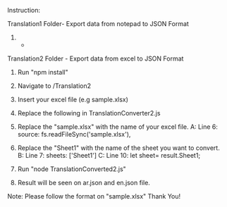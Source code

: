 Instruction:

Translation1 Folder- Export data from notepad to JSON Format 
  1. *

Translation2 Folder - Export data from excel to JSON Format
  1. Run "npm install"
  2. Navigate to /Translation2
  3. Insert your excel file (e.g sample.xlsx)
  4. Replace the following in TranslationConverter2.js

  5. Replace the "sample.xlsx" with the name of your excel file.
     A: Line 6:  source: fs.readFileSync('sample.xlsx'), 
  
  6. Replace the "Sheet1" with the name of the sheet you want to convert.  
     B: Line 7:  sheets: ['Sheet1']
     C: Line 10: let sheet= result.Sheet1;

  7. Run "node TranslationConverted2.js"
  8. Result will be seen on ar.json and en.json file.

Note: Please follow the format on "sample.xlsx"
Thank You!



